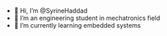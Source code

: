 - 👋 Hi, I’m @SyrineHaddad 
- 👀 I’m an engineering student in mechatronics field
- 🌱 I’m currently learning embedded systems



<!---
SyrineHaddad/SyrineHaddad is a ✨ special ✨ repository because its `README.md` (this file) appears on your GitHub profile.
You can click the Preview link to take a look at your changes.
--->
